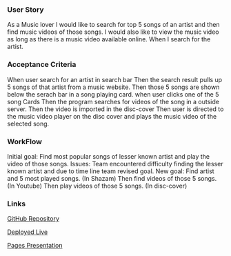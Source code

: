 ### User Story

As a Music lover I would like to search for top 5 songs of an artist and then find music videos of those songs. I would also like to view the music video as long as there is a music video available online. When I search for the artist. 

### Acceptance Criteria

When user search for an artist in search bar 
Then the search result pulls up 5 songs of that artist from a music website.
Then those 5 songs are shown below the serach bar in a song playing card.
when user clicks one of the 5 song Cards
Then the program searches for videos of the song in a outside server. 
Then the video is imported in the disc-cover
Then user is directed to the music video player on the disc cover and plays the music video of the selected song.

### WorkFlow

Initial goal: Find most popular songs of lesser known artist and play the video of those songs. 
Issues: Team encountered difficulty finding the lesser known artist and due to time line team revised goal.
New goal: Find artist and 5 most played songs. (In Shazam)
          Then find videos of those 5 songs. (In Youtube)
          Then play videos of those 5 songs. (In disc-cover)


### Links

[GitHub Repository](https://github.com/samanthajrexroat/DiscCover.git)

[Deployed Live](https://samanthajrexroat.github.io/DiscCover/)

[Pages Presentation](https://docs.google.com/presentation/d/1FOBTQ1ZcLnq3jsC9K9ltrJ7KiRGoNhmKUsfT3JjSF8I/edit?usp=sharing)